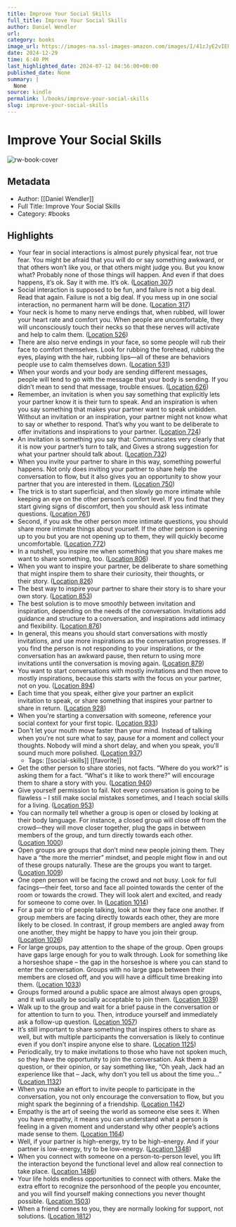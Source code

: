 ```yaml
---
title: Improve Your Social Skills
full_title: Improve Your Social Skills
author: Daniel Wendler
url: 
category: books
image_url: https://images-na.ssl-images-amazon.com/images/I/41zJyE2vIEL._SL200_.jpg
date: 2024-12-29
time: 6:40 PM
last_highlighted_date: 2024-07-12 04:56:00+00:00
published_date: None
summary: |
  None
source: kindle
permalink: l/books/improve-your-social-skills
slug: improve-your-social-skills
---
```

# Improve Your Social Skills

![rw-book-cover](https://images-na.ssl-images-amazon.com/images/I/41zJyE2vIEL._SL200_.jpg)

## Metadata
- Author: [[Daniel Wendler]]
- Full Title: Improve Your Social Skills
- Category: #books

## Highlights
- Your fear in social interactions is almost purely physical fear, not true fear. You might be afraid that you will do or say something awkward, or that others won’t like you, or that others might judge you. But you know what? Probably none of those things will happen. And even if that does happens, it’s ok. Say it with me. It’s ok. ([Location 307](https://readwise.io/to_kindle?action=open&asin=B00NJNQ3U6&location=307))
- Social interaction is supposed to be fun, and failure is not a big deal. Read that again. Failure is not a big deal. If you mess up in one social interaction, no permanent harm will be done. ([Location 317](https://readwise.io/to_kindle?action=open&asin=B00NJNQ3U6&location=317))
- Your neck is home to many nerve endings that, when rubbed, will lower your heart rate and comfort you. When people are uncomfortable, they will unconsciously touch their necks so that these nerves will activate and help to calm them. ([Location 526](https://readwise.io/to_kindle?action=open&asin=B00NJNQ3U6&location=526))
- There are also nerve endings in your face, so some people will rub their face to comfort themselves. Look for rubbing the forehead, rubbing the eyes, playing with the hair, rubbing lips—all of these are behaviors people use to calm themselves down. ([Location 531](https://readwise.io/to_kindle?action=open&asin=B00NJNQ3U6&location=531))
- When your words and your body are sending different messages, people will tend to go with the message that your body is sending. If you didn’t mean to send that message, trouble ensues. ([Location 626](https://readwise.io/to_kindle?action=open&asin=B00NJNQ3U6&location=626))
- Remember, an invitation is when you say something that explicitly lets your partner know it is their turn to speak. And an inspiration is when you say something that makes your partner want to speak unbidden. Without an invitation or an inspiration, your partner might not know what to say or whether to respond. That’s why you want to be deliberate to offer invitations and inspirations to your partner. ([Location 724](https://readwise.io/to_kindle?action=open&asin=B00NJNQ3U6&location=724))
- An invitation is something you say that: Communicates very clearly that it is now your partner’s turn to talk, and Gives a strong suggestion for what your partner should talk about. ([Location 732](https://readwise.io/to_kindle?action=open&asin=B00NJNQ3U6&location=732))
- When you invite your partner to share in this way, something powerful happens. Not only does inviting your partner to share help the conversation to flow, but it also gives you an opportunity to show your partner that you are interested in them. ([Location 750](https://readwise.io/to_kindle?action=open&asin=B00NJNQ3U6&location=750))
- The trick is to start superficial, and then slowly go more intimate while keeping an eye on the other person’s comfort level. If you find that they start giving signs of discomfort, then you should ask less intimate questions. ([Location 761](https://readwise.io/to_kindle?action=open&asin=B00NJNQ3U6&location=761))
- Second, if you ask the other person more intimate questions, you should share more intimate things about yourself. If the other person is opening up to you but you are not opening up to them, they will quickly become uncomfortable. ([Location 772](https://readwise.io/to_kindle?action=open&asin=B00NJNQ3U6&location=772))
- In a nutshell, you inspire me when something that you share makes me want to share something, too. ([Location 806](https://readwise.io/to_kindle?action=open&asin=B00NJNQ3U6&location=806))
- When you want to inspire your partner, be deliberate to share something that might inspire them to share their curiosity, their thoughts, or their story. ([Location 826](https://readwise.io/to_kindle?action=open&asin=B00NJNQ3U6&location=826))
- The best way to inspire your partner to share their story is to share your own story. ([Location 853](https://readwise.io/to_kindle?action=open&asin=B00NJNQ3U6&location=853))
- The best solution is to move smoothly between invitation and inspiration, depending on the needs of the conversation. Invitations add guidance and structure to a conversation, and inspirations add intimacy and flexibility. ([Location 876](https://readwise.io/to_kindle?action=open&asin=B00NJNQ3U6&location=876))
- In general, this means you should start conversations with mostly invitations, and use more inspirations as the conversation progresses. If you find the person is not responding to your inspirations, or the conversation has an awkward pause, then return to using more invitations until the conversation is moving again. ([Location 879](https://readwise.io/to_kindle?action=open&asin=B00NJNQ3U6&location=879))
- You want to start conversations with mostly invitations and then move to mostly inspirations, because this starts with the focus on your partner, not on you. ([Location 894](https://readwise.io/to_kindle?action=open&asin=B00NJNQ3U6&location=894))
- Each time that you speak, either give your partner an explicit invitation to speak, or share something that inspires your partner to share in return. ([Location 928](https://readwise.io/to_kindle?action=open&asin=B00NJNQ3U6&location=928))
- When you're starting a conversation with someone, reference your social context for your first topic. ([Location 933](https://readwise.io/to_kindle?action=open&asin=B00NJNQ3U6&location=933))
- Don't let your mouth move faster than your mind. Instead of talking when you're not sure what to say, pause for a moment and collect your thoughts. Nobody will mind a short delay, and when you speak, you'll sound much more polished. ([Location 937](https://readwise.io/to_kindle?action=open&asin=B00NJNQ3U6&location=937))
    - Tags: [[social-skills]] [[favorite]] 
- Get the other person to share stories, not facts. “Where do you work?” is asking them for a fact. “What's it like to work there?” will encourage them to share a story with you. ([Location 940](https://readwise.io/to_kindle?action=open&asin=B00NJNQ3U6&location=940))
- Give yourself permission to fail. Not every conversation is going to be flawless – I still make social mistakes sometimes, and I teach social skills for a living. ([Location 953](https://readwise.io/to_kindle?action=open&asin=B00NJNQ3U6&location=953))
- You can normally tell whether a group is open or closed by looking at their body language. For instance, a closed group will close off from the crowd—they will move closer together, plug the gaps in between members of the group, and turn directly towards each other. ([Location 1000](https://readwise.io/to_kindle?action=open&asin=B00NJNQ3U6&location=1000))
- Open groups are groups that don’t mind new people joining them. They have a “the more the merrier” mindset, and people might flow in and out of these groups naturally. These are the groups you want to target. ([Location 1009](https://readwise.io/to_kindle?action=open&asin=B00NJNQ3U6&location=1009))
- One open person will be facing the crowd and not busy. Look for full facings—their feet, torso and face all pointed towards the center of the room or towards the crowd. They will look alert and excited, and ready for someone to come over. In ([Location 1014](https://readwise.io/to_kindle?action=open&asin=B00NJNQ3U6&location=1014))
- For a pair or trio of people talking, look at how they face one another. If group members are facing directly towards each other, they are more likely to be closed. In contrast, if group members are angled away from one another, they might be happy to have you join their group. ([Location 1026](https://readwise.io/to_kindle?action=open&asin=B00NJNQ3U6&location=1026))
- For large groups, pay attention to the shape of the group. Open groups have gaps large enough for you to walk through. Look for something like a horseshoe shape – the gap in the horseshoe is where you can stand to enter the conversation. Groups with no large gaps between their members are closed off, and you will have a difficult time breaking into them. ([Location 1033](https://readwise.io/to_kindle?action=open&asin=B00NJNQ3U6&location=1033))
- Groups formed around a public space are almost always open groups, and it will usually be socially acceptable to join them. ([Location 1039](https://readwise.io/to_kindle?action=open&asin=B00NJNQ3U6&location=1039))
- Walk up to the group and wait for a brief pause in the conversation or for attention to turn to you. Then, introduce yourself and immediately ask a follow-up question. ([Location 1057](https://readwise.io/to_kindle?action=open&asin=B00NJNQ3U6&location=1057))
- It’s still important to share something that inspires others to share as well, but with multiple participants the conversation is likely to continue even if you don’t inspire anyone else to share. ([Location 1125](https://readwise.io/to_kindle?action=open&asin=B00NJNQ3U6&location=1125))
- Periodically, try to make invitations to those who have not spoken much, so they have the opportunity to join the conversation. Ask them a question, or their opinion, or say something like, “Oh yeah, Jack had an experience like that – Jack, why don’t you tell us about the time you…” ([Location 1132](https://readwise.io/to_kindle?action=open&asin=B00NJNQ3U6&location=1132))
- When you make an effort to invite people to participate in the conversation, you not only encourage the conversation to flow, but you might spark the beginning of a friendship. ([Location 1142](https://readwise.io/to_kindle?action=open&asin=B00NJNQ3U6&location=1142))
- Empathy is the art of seeing the world as someone else sees it. When you have empathy, it means you can understand what a person is feeling in a given moment and understand why other people’s actions made sense to them. ([Location 1164](https://readwise.io/to_kindle?action=open&asin=B00NJNQ3U6&location=1164))
- Well, if your partner is high-energy, try to be high-energy. And if your partner is low-energy, try to be low-energy. ([Location 1348](https://readwise.io/to_kindle?action=open&asin=B00NJNQ3U6&location=1348))
- When you connect with someone on a person-to-person level, you lift the interaction beyond the functional level and allow real connection to take place. ([Location 1486](https://readwise.io/to_kindle?action=open&asin=B00NJNQ3U6&location=1486))
- Your life holds endless opportunities to connect with others. Make the extra effort to recognize the personhood of the people you encounter, and you will find yourself making connections you never thought possible. ([Location 1503](https://readwise.io/to_kindle?action=open&asin=B00NJNQ3U6&location=1503))
- When a friend comes to you, they are normally looking for support, not solutions. ([Location 1812](https://readwise.io/to_kindle?action=open&asin=B00NJNQ3U6&location=1812))


